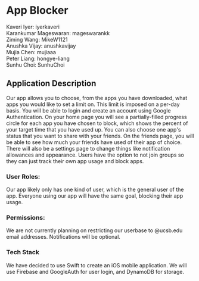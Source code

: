 # App Blocker

Kaveri Iyer: iyerkaveri \
Karankumar Mageswaran: mageswarankk \
Ziming Wang: MikeW1121 \
Anushka Vijay: anushkavijay \
Mujia Chen: mujiaaa \
Peter Liang: hongye-liang \
Sunhu Choi: SunhuChoi 

## Application Description 
Our app allows you to choose, from the apps you have downloaded, what apps you would like to set a limit on. This limit is imposed on a per-day basis. You will be able to login and create an account using Google Authentication. On your home page you will see a partially-filled progress circle for each app you have chosen to block, which shows the percent of your target time that you have used up. You can also choose one app's status that you want to share with your friends. On the friends page, you will be able to see how much your friends have used of their app of choice. There will also be a settings page to change things like notification allowances and appearance. Users have the option to not join groups so they can just track their own app usage and block apps. 


### User Roles:
Our app likely only has one kind of user, which is the general user of the app. Everyone using our app will have the same goal, blocking their app usage. 

### Permissions:
We are not currently planning on restricting our userbase to @ucsb.edu email addresses. Notifications will be optional.


### Tech Stack 
We have decided to use Swift to create an iOS mobile application. We will use Firebase and GoogleAuth for user login, and DynamoDB for storage.


